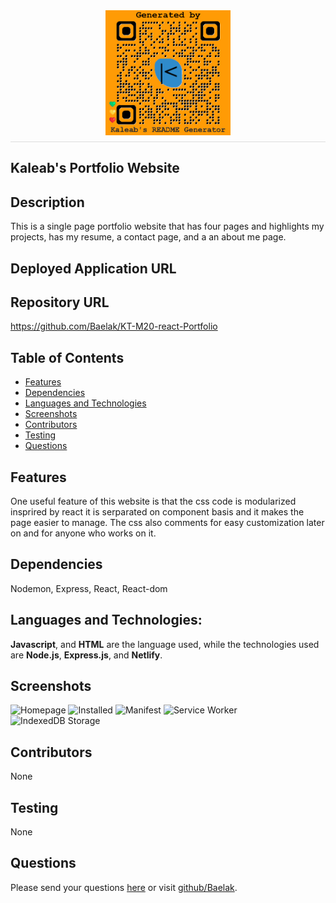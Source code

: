   <div style="display: flex; justify-content: center; border-bottom: 1px solid #ddd; padding-bottom: 10px; margin-bottom: 20px;">
  <img src="./Develop/public/assets/images/logos/generatedQR.png" alt="Logo" style="max-height: 200px; max-width: 200px;">
</div>

## **Kaleab's Portfolio Website**


## Description
This is a single page portfolio website that has four pages and highlights my projects, has my resume, a contact page, and a an about me page.

## Deployed Application URL


## Repository URL
https://github.com/Baelak/KT-M20-react-Portfolio

## Table of Contents
* [Features](#features)
* [Dependencies](#dependencies)
* [Languages and Technologies](#languages-and-technologies)
* [Screenshots](#Screenshots)
* [Contributors](#contributors)
* [Testing](#testing)
* [Questions](#questions)

## Features
One useful feature of this website is that the css code is modularized insprired by react it is serparated on component basis and it makes the page easier to manage. The css also comments for easy customization later on and for anyone who works on it.

## Dependencies
Nodemon, Express, React, React-dom

## Languages and Technologies:
**Javascript**, and **HTML** are the language used, while the technologies used  are **Node.js**, **Express.js**, and **Netlify**.

## Screenshots
<img src="./Develop/client/src/images/homepage.png" alt="Homepage" style="max-height: 200px; max-width: 200px;">
<img src="./Develop/client/src/images/Installed.png" alt="Installed" style="max-height: 200px; max-width: 200px;">
<img src="./Develop/client/src/images/Manifest.png" alt="Manifest" style="max-height: 200px; max-width: 200px;">
<img src="./Develop/client/src/images/Service Worker.png" alt="Service Worker" style="max-height: 200px; max-width: 200px;">
<img src="./Develop/client/src/images/IndexedDB Storage.png" alt="IndexedDB Storage" style="max-height: 200px; max-width: 200px;">

## Contributors
None

## Testing
None

## Questions
Please send your questions [here](mailto:teklemichaelkaleab@gmail.com?subject=[GitHub]%20Dev%20Connect) or visit [github/Baelak](https://github.com/Baelak).